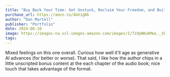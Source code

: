 ```yaml
---
title: "Buy Back Your Time: Get Unstuck, Reclaim Your Freedom, and Build Your Empire"
purchase_url: https://amzn.to/4bX1gNk
author: "Dan Martell"
publisher: "Portfolio"
date: 2024-06-10
image: https://images-na.ssl-images-amazon.com/images/I/719pWKuKMwL._SL75_.jpg
tags:
---
```


Mixed feelings on this one overall. Curious how well it'll age as generative AI advances (for better or worse). That said, I like how the author chips in a little unscripted bonus content at the each chapter of the audio book; nice touch that takes advantage of the format.
